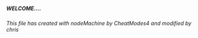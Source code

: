 ##### WELCOME....
###### This file has created with nodeMachine by CheatModes4 and modified by chris


